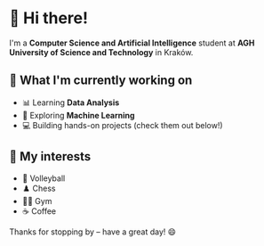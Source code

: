 # 👋 Hi there!

I'm a **Computer Science and Artificial Intelligence** student at **AGH University of Science and Technology** in Kraków.

## 🚀 What I'm currently working on

- 📊 Learning **Data Analysis**
- 🤖 Exploring **Machine Learning**
- 💻 Building hands-on projects (check them out below!)

## 🎯 My interests

- 🏐 Volleyball  
- ♟️ Chess
- 🏋️‍♂️ Gym
- ☕ Coffee

Thanks for stopping by – have a great day! 😄


